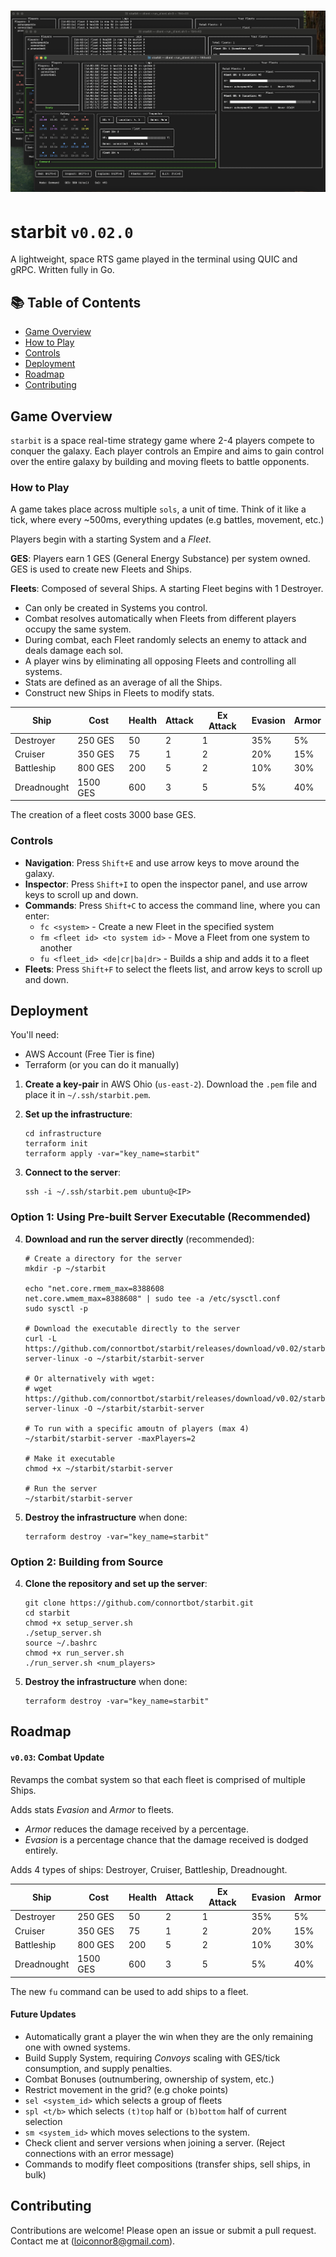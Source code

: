 # ![Starbit](./screenshots/08.png)
# starbit `v0.02.0`
A lightweight, space RTS game played in the terminal using QUIC and gRPC.
Written fully in Go.

## 📚 Table of Contents
- [Game Overview](#game-overview)
- [How to Play](#how-to-play)
- [Controls](#controls)
- [Deployment](#deployment)
- [Roadmap](#roadmap)
- [Contributing](#contributing)

## Game Overview
`starbit` is a space real-time strategy game where 2-4 players compete to conquer the galaxy. Each player controls an Empire and aims to gain control over the entire galaxy by building and moving fleets to battle opponents.

### How to Play
A game takes place across multiple `sols`, a unit of time. Think of it like a tick, where every ~500ms, everything updates (e.g battles, movement, etc.)

Players begin with a starting System and a *Fleet*.

**GES**:
Players earn 1 GES (General Energy Substance) per system owned. GES is used to create new Fleets and Ships.

**Fleets**: Composed of several Ships. A starting Fleet begins with 1 Destroyer.
- Can only be created in Systems you control.
- Combat resolves automatically when Fleets from different players occupy the same system.
- During combat, each Fleet randomly selects an enemy to attack and deals damage each sol.
- A player wins by eliminating all opposing Fleets and controlling all systems.
- Stats are defined as an average of all the Ships.
- Construct new Ships in Fleets to modify stats.

| Ship | Cost | Health | Attack | Ex Attack | Evasion | Armor |
|-|-|-|-|-|-|-|
| Destroyer | 250 GES | 50 | 2 | 1 | 35% | 5% |
| Cruiser |  350 GES | 75 | 1 | 2 | 20% | 15% |
| Battleship | 800 GES | 200 | 5 | 2 | 10% | 30% |
| Dreadnought | 1500 GES | 600 | 3 | 5 | 5% | 40% |

The creation of a fleet costs 3000 base GES.

### Controls
- **Navigation**: Press `Shift+E` and use arrow keys to move around the galaxy.
- **Inspector**: Press `Shift+I` to open the inspector panel, and use arrow keys to scroll up and down.
- **Commands**: Press `Shift+C` to access the command line, where you can enter:
  - `fc <system>` - Create a new Fleet in the specified system
  - `fm <fleet id> <to system id>` - Move a Fleet from one system to another
  - `fu <fleet_id> <de|cr|ba|dr>` - Builds a ship and adds it to a fleet
- **Fleets**: Press `Shift+F` to select the fleets list, and arrow keys to scroll up and down.

## Deployment
You'll need:
- AWS Account (Free Tier is fine)
- Terraform (or you can do it manually)

1. **Create a key-pair** in AWS Ohio (`us-east-2`). Download the `.pem` file and place it in `~/.ssh/starbit.pem`.

2. **Set up the infrastructure**:
   ```shell
   cd infrastructure
   terraform init
   terraform apply -var="key_name=starbit"
   ```

3. **Connect to the server**:
   ```shell
   ssh -i ~/.ssh/starbit.pem ubuntu@<IP>
   ```

### Option 1: Using Pre-built Server Executable (Recommended)

4. **Download and run the server directly** (recommended):
   ```shell
   # Create a directory for the server
   mkdir -p ~/starbit

   echo "net.core.rmem_max=8388608
   net.core.wmem_max=8388608" | sudo tee -a /etc/sysctl.conf
   sudo sysctl -p
   
   # Download the executable directly to the server
   curl -L https://github.com/connortbot/starbit/releases/download/v0.02/starbit-server-linux -o ~/starbit/starbit-server
   
   # Or alternatively with wget:
   # wget https://github.com/connortbot/starbit/releases/download/v0.02/starbit-server-linux -O ~/starbit/starbit-server

   # To run with a specific amoutn of players (max 4)
   ~/starbit/starbit-server -maxPlayers=2
   
   # Make it executable
   chmod +x ~/starbit/starbit-server
   
   # Run the server
   ~/starbit/starbit-server
   ```
5. **Destroy the infrastructure** when done:
   ```shell
   terraform destroy -var="key_name=starbit"
   ```

### Option 2: Building from Source

4. **Clone the repository and set up the server**:
   ```shell
   git clone https://github.com/connortbot/starbit.git
   cd starbit
   chmod +x setup_server.sh
   ./setup_server.sh
   source ~/.bashrc
   chmod +x run_server.sh
   ./run_server.sh <num_players>
   ```

5. **Destroy the infrastructure** when done:
   ```shell
   terraform destroy -var="key_name=starbit"
   ```

## Roadmap

#### `v0.03`: Combat Update
Revamps the combat system so that each fleet is comprised of multiple Ships.

Adds stats *Evasion* and *Armor* to fleets.
- *Armor* reduces the damage received by a percentage.
- *Evasion* is a percentage chance that the damage received is dodged entirely.

Adds 4 types of ships: Destroyer, Cruiser, Battleship, Dreadnought.

| Ship | Cost | Health | Attack | Ex Attack | Evasion | Armor |
|-|-|-|-|-|-|-|
| Destroyer | 250 GES | 50 | 2 | 1 | 35% | 5% |
| Cruiser |  350 GES | 75 | 1 | 2 | 20% | 15% |
| Battleship | 800 GES | 200 | 5 | 2 | 10% | 30% |
| Dreadnought | 1500 GES | 600 | 3 | 5 | 5% | 40% |

The new `fu` command can be used to add ships to a fleet.

#### Future Updates
- Automatically grant a player the win when they are the only remaining one with owned systems.
- Build Supply System, requiring *Convoys* scaling with GES/tick consumption, and supply penalties.
- Combat Bonuses (outnumbering, ownership of system, etc.)
- Restrict movement in the grid? (e.g choke points)
- `sel <system_id>` which selects a group of fleets
- `spl <t/b>` which selects `(t)top` half or `(b)bottom` half of current selection
- `sm <system_id>` which moves selections to the system.
- Check client and server versions when joining a server. (Reject connections with an error message)
- Commands to modify fleet compositions (transfer ships, sell ships, in bulk)

## Contributing
Contributions are welcome! Please open an issue or submit a pull request.
Contact me at (loiconnor8@gmail.com).
